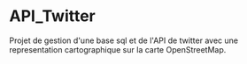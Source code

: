 # API_Twitter
Projet de gestion d'une base sql et de l'API de twitter avec une representation cartographique sur la carte OpenStreetMap.
